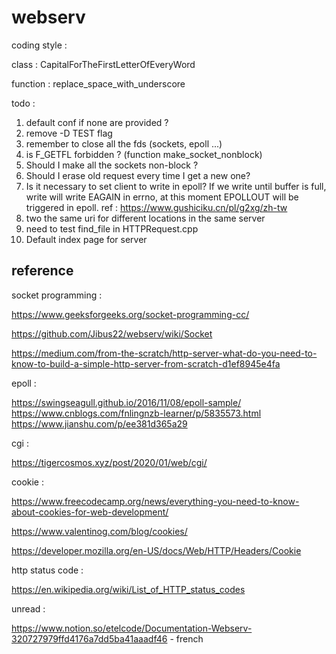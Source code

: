 # webserv

coding style :

class : CapitalForTheFirstLetterOfEveryWord

function : replace_space_with_underscore

todo :
1. default conf if none are provided ?
2. remove -D TEST flag
3. remember to close all the fds (sockets, epoll ...) 
4. is F_GETFL forbidden ? (function make_socket_nonblock)
5. Should I make all the sockets non-block ?
6. Should I erase old request every time I get a new one?
7. Is it necessary to set client to write in epoll?  If we write until buffer is full, write will write EAGAIN in errno, at this moment EPOLLOUT will be triggered in epoll. ref : https://www.gushiciku.cn/pl/g2xg/zh-tw
8. two the same uri for different locations in the same server
9. need to test find_file in HTTPRequest.cpp
10. Default index page for server

## reference

socket programming :

https://www.geeksforgeeks.org/socket-programming-cc/

https://github.com/Jibus22/webserv/wiki/Socket

https://medium.com/from-the-scratch/http-server-what-do-you-need-to-know-to-build-a-simple-http-server-from-scratch-d1ef8945e4fa

epoll :

https://swingseagull.github.io/2016/11/08/epoll-sample/
https://www.cnblogs.com/fnlingnzb-learner/p/5835573.html
https://www.jianshu.com/p/ee381d365a29

cgi :

https://tigercosmos.xyz/post/2020/01/web/cgi/

cookie :

https://www.freecodecamp.org/news/everything-you-need-to-know-about-cookies-for-web-development/

https://www.valentinog.com/blog/cookies/

https://developer.mozilla.org/en-US/docs/Web/HTTP/Headers/Cookie

http status code :

https://en.wikipedia.org/wiki/List_of_HTTP_status_codes

unread :

https://www.notion.so/etelcode/Documentation-Webserv-320727979ffd4176a7dd5ba41aaadf46 - french
